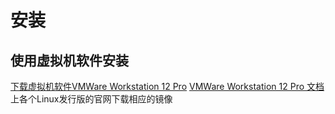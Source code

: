 # 安装
## 使用虚拟机软件安装

[下载虚拟机软件VMWare Workstation 12 Pro](http://www.vmware.com/products/workstation/)
[VMWare Workstation 12 Pro 文档](http://pubs.vmware.com/workstation-12/index.jsp?lang=zh_CN&topic=/com.vmware.ws.using.doc/GUID-3F6B9D0E-6CFC-4627-B80B-9A68A5960F60.html)  
上各个Linux发行版的官网下载相应的镜像